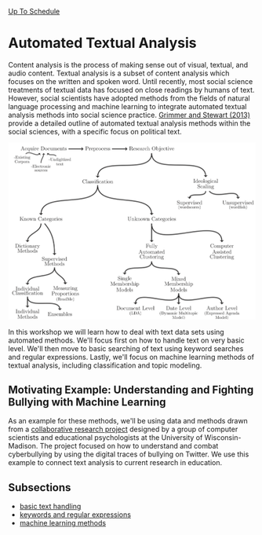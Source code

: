 
[Up To Schedule](../README.md#schedule)

# Automated Textual Analysis

Content analysis is the process of making sense out of visual, textual, and audio content. Textual analysis is a subset of content analysis which focuses on the written and spoken word. Until recently, most social science treatments of textual data has focused on close readings by humans of text. However, social scientists have adopted methods from the fields of natural language processing and machine learning to integrate automated textual analysis methods into social science practice. [Grimmer and Stewart (2013)](http://web.stanford.edu/~jgrimmer/tad2.pdf) provide a detailed outline of automated textual analysis methods within the social sciences, with a specific focus on political text.

![](Grimmer_Stewart_F1.png)

In this workshop we will learn how to deal with text data sets using automated methods. We'll focus first on how to handle text on very basic level. We'll then move to basic searching of text using keyword searches and regular expressions. Lastly, we'll focus on machine learning methods of textual analysis, including classification and topic modeling. 

<!-- TK: Describe the packages we're relying on here -->

## Motivating Example: Understanding and Fighting Bullying with Machine Learning

As an example for these methods, we'll be using data and methods drawn from a [collaborative research project](http://research.cs.wisc.edu/bullying/) designed by a group of computer scientists and educational psychologists at the University of Wisconsin-Madison. The project focused on how to understand and combat cyberbullying by using the digital traces of bullying on Twitter. We use this example to connect text analysis to current research in education.

## Subsections

* [basic text handling](01_intro.Rmd)
* [keywords and regular expressions](02_keywords.Rmd)
* [machine learning methods](03_machine_learning.Rmd)
